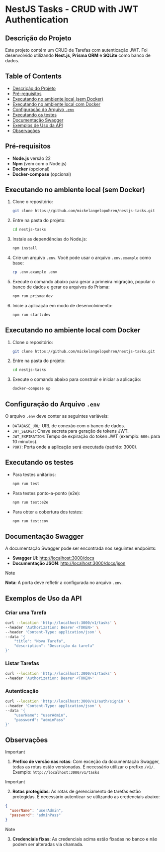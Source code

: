 # NestJS Tasks - CRUD with JWT Authentication

## Descrição do Projeto

Este projeto contém um CRUD de Tarefas com autenticação JWT. Foi desenvolvido utilizando **Nest.js**, **Prisma ORM** e **SQLite** como banco de dados.

## Table of Contents

- [Descrição do Projeto](#descrição-do-projeto)
- [Pré-requisitos](#pré-requisitos)
- [Executando no ambiente local (sem Docker)](#executando-no-ambiente-local-sem-docker)
- [Executando no ambiente local com Docker](#executando-no-ambiente-local-com-docker)
- [Configuração do Arquivo `.env`](#configuração-do-arquivo-env)
- [Executando os testes](#executando-os-testes)
- [Documentação Swagger](#documentação-swagger)
- [Exemplos de Uso da API](#exemplos-de-uso-da-api)
- [Observações](#observações)

## Pré-requisitos

- **Node.js** versão 22
- **Npm** (vem com o Node.js)
- **Docker** (opcional)
- **Docker-compose** (opcional)

## Executando no ambiente local (sem Docker)

1. Clone o repositório:

   ```bash
   git clone https://github.com/mickelangelopohren/nestjs-tasks.git
   ```

2. Entre na pasta do projeto:

   ```bash
   cd nestjs-tasks
   ```

3. Instale as dependências do Node.js:

   ```bash
   npm install
   ```

4. Crie um arquivo `.env`. Você pode usar o arquivo `.env.example` como base:

   ```bash
   cp .env.example .env
   ```

5. Execute o comando abaixo para gerar a primeira migração, popular o banco de dados e gerar os arquivos do Prisma:

   ```bash
   npm run prisma:dev
   ```

6. Inicie a aplicação em modo de desenvolvimento:
   ```bash
   npm run start:dev
   ```

## Executando no ambiente local com Docker

1. Clone o repositório:

   ```bash
   git clone https://github.com/mickelangelopohren/nestjs-tasks.git
   ```

2. Entre na pasta do projeto:

   ```bash
   cd nestjs-tasks
   ```

3. Execute o comando abaixo para construir e iniciar a aplicação:
   ```bash
   docker-compose up
   ```

## Configuração do Arquivo `.env`

O arquivo `.env` deve conter as seguintes variáveis:

- `DATABASE_URL`: URL de conexão com o banco de dados.
- `JWT_SECRET`: Chave secreta para geração de tokens JWT.
- `JWT_EXPIRATION`: Tempo de expiração do token JWT (exemplo: `600s` para 10 minutos).
- `PORT`: Porta onde a aplicação será executada (padrão: 3000).

## Executando os testes

- Para testes unitários:

  ```bash
  npm run test
  ```

- Para testes ponto-a-ponto (e2e):

  ```bash
  npm run test:e2e
  ```

- Para obter a cobertura dos testes:
  ```bash
  npm run test:cov
  ```

## Documentação Swagger

A documentação Swagger pode ser encontrada nos seguintes endpoints:

- **Swagger UI**: [http://localhost:3000/docs](http://localhost:3000/docs)
- **Documentação JSON**: [http://localhost:3000/docs/json](http://localhost:3000/docs/json)

> [!NOTE]
>
> **Nota**: A porta deve refletir a configurada no arquivo `.env`.

## Exemplos de Uso da API

### Criar uma Tarefa

```bash
curl --location 'http://localhost:3000/v1/tasks' \
--header 'Authorization: Bearer <TOKEN>' \
--header 'Content-Type: application/json' \
--data '{
    "title": "Nova Tarefa",
    "description": "Descrição da tarefa"
}'
```

### Listar Tarefas

```bash
curl --location 'http://localhost:3000/v1/tasks' \
--header 'Authorization: Bearer <TOKEN>'
```

### Autenticação

```bash
curl --location 'http://localhost:3000/v1/auth/signin' \
--header 'Content-Type: application/json' \
--data '{
    "userName": "userAdmin",
    "password": "adminPass"
}'
```

## Observações

> [!IMPORTANT]
>
> 1.  **Prefixo de versão nas rotas**: Com exceção da documentação Swagger, todas as rotas estão versionadas. É necessário utilizar o prefixo `/v1/`.  
>     Exemplo: `http://localhost:3000/v1/tasks`

> [!IMPORTANT]
>
> 2. **Rotas protegidas**: As rotas de gerenciamento de tarefas estão protegidas. É necessário autenticar-se utilizando as credenciais abaixo:

```json
{
  "userName": "userAdmin",
  "password": "adminPass"
}
```

> [!NOTE]
>
> 3.  **Credenciais fixas**: As credenciais acima estão fixadas no banco e não podem ser alteradas via chamada.
